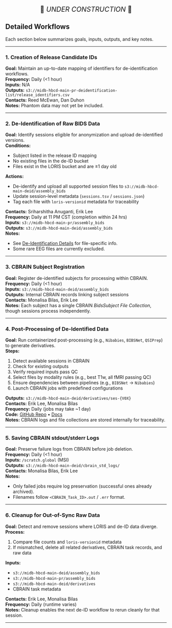 <p style="text-align: center; font-size: 1.5em;">🚧 <i>UNDER CONSTRUCTION</i> 🚧</p>


## Detailed Workflows

Each section below summarizes goals, inputs, outputs, and key notes.

---

### 1. Creation of Release Candidate IDs
**Goal:** Maintain an up-to-date mapping of identifiers for de-identification workflows.  
**Frequency:** Daily (<1 hour)  
**Inputs:** N/A  
**Outputs:** `s3://midb-hbcd-main-pr-deidentification-list/release_identifiers.csv`  
**Contacts:** Reed McEwan, Dan Duhon  
**Notes:** Phantom data may not yet be included.

---

### 2. De-Identification of Raw BIDS Data
**Goal:** Identify sessions eligible for anonymization and upload de-identified versions.  
**Conditions:**
- Subject listed in the release ID mapping  
- No existing files in the de-ID bucket  
- Files exist in the LORIS bucket and are ≥1 day old  

**Actions:**
- De-identify and upload all supported session files to `s3://midb-hbcd-main-deid/assembly_bids`  
- Update session-level metadata (`sessions.tsv` / `sessions.json`)  
- Tag each file with `loris-versionid` metadata for traceability  

**Contacts:** Sriharshitha Anuganti, Erik Lee  
**Frequency:** Daily at 11 PM CST (completion within 24 hrs)  
**Inputs:** `s3://midb-hbcd-main-pr/assembly_bids`  
**Outputs:** `s3://midb-hbcd-main-deid/assembly_bids`  
**Notes:**
- See [De-Identification Details](#further-details-on-de-id-routines) for file-specific info.  
- Some rare EEG files are currently excluded.

---

### 3. CBRAIN Subject Registration
**Goal:** Register de-identified subjects for processing within CBRAIN.  
**Frequency:** Daily (<1 hour)  
**Inputs:** `s3://midb-hbcd-main-deid/assembly_bids`  
**Outputs:** Internal CBRAIN records linking subject sessions  
**Contacts:** Monalisa Bilas, Erik Lee  
**Notes:** Each subject has a single CBRAIN *BidsSubject File Collection*, though sessions process independently.

---

### 4. Post-Processing of De-Identified Data
**Goal:** Run containerized post-processing (e.g., `Nibabies`, `BIBSNet`, `QSIPrep`) to generate derivatives.  
**Steps:**
1. Detect available sessions in CBRAIN  
2. Check for existing outputs  
3. Verify required inputs pass QC  
4. Select files by modality rules (e.g., best T1w, all fMRI passing QC)  
5. Ensure dependencies between pipelines (e.g., `BIBSNet` → `Nibabies`)  
6. Launch CBRAIN jobs with predefined configurations  

**Outputs:** `s3://midb-hbcd-main-deid/derivatives/ses-{V0X}`  
**Contacts:** Erik Lee, Monalisa Bilas  
**Frequency:** Daily (jobs may take ~1 day)  
**Code:** [GitHub Repo](https://github.com/erikglee/HBCD_CBRAIN_PROCESSING) • [Docs](https://hbcd-cbrain-processing.readthedocs.io/latest/index.html)  
**Notes:** CBRAIN logs and file collections are stored internally for traceability.

---

### 5. Saving CBRAIN stdout/stderr Logs
**Goal:** Preserve failure logs from CBRAIN before job deletion.  
**Frequency:** Daily (<1 hour)  
**Inputs:** `/scratch.global` (MSI)  
**Outputs:** `s3://midb-hbcd-main-deid/cbrain_std_logs/`  
**Contacts:** Monalisa Bilas, Erik Lee  
**Notes:**
- Only failed jobs require log preservation (successful ones already archived).  
- Filenames follow `<CBRAIN_Task_ID>.out` / `.err` format.

---

### 6. Cleanup for Out-of-Sync Raw Data
**Goal:** Detect and remove sessions where LORIS and de-ID data diverge.  
**Process:**
1. Compare file counts and `loris-versionid` metadata  
2. If mismatched, delete all related derivatives, CBRAIN task records, and raw data  

**Inputs:**
- `s3://midb-hbcd-main-deid/assembly_bids`  
- `s3://midb-hbcd-main-pr/assembly_bids`  
- `s3://midb-hbcd-main-deid/derivatives`  
- CBRAIN task metadata  

**Contacts:** Erik Lee, Monalisa Bilas  
**Frequency:** Daily (runtime varies)  
**Notes:** Cleanup enables the next de-ID workflow to rerun cleanly for that session.

---

